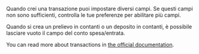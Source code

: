 Quando crei una transazione puoi impostare diversi campi. Se questi campi non sono sufficienti, controlla le tue preferenze per abilitare più campi.

Quando si crea un prelievo in contanti o un deposito in contanti, è possibile lasciare vuoto il campo del conto spesa/entrata.

You can read more about transactions in [the official documentation](https://firefly-iii.readthedocs.io/en/latest/concepts/transactions.html).